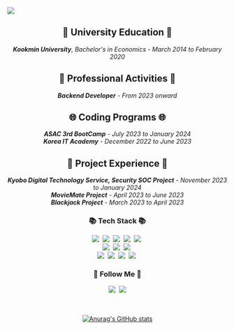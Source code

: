 <img src="https://capsule-render.vercel.app/api?type=waving&color=auto&height=200&section=header&text=Tasker%20Github&fontSize=40" />



<div align="center">
  <h2><b>🏫 University Education 🏫</b></h2>
  <i><b>Kookmin University</b>, Bachelor's in Economics - March 2014 to February 2020</i>
</div>

<div align="center">
  <h2><b>🧩 Professional Activities 🧩</b></h2>
  <i><b>Backend Developer</b> - From 2023 onward</i>
</div>

<div align="center">
  <h2><b>🌐 Coding Programs 🌐</b></h2>
  <i><b>ASAC 3rd BootCamp</b> - July 2023 to January 2024<br>
  <b>Korea IT Academy</b> - December 2022 to June 2023</i>
</div>

<div align="center">
  <h2><b>🚀 Project Experience 🚀</b></h2>
  <i><b>Kyobo Digital Technology Service, Security SOC Project</b> - November 2023 to January 2024<br>
  <b>MovieMate Project</b> - April 2023 to June 2023<br>
  <b>Blackjack Project</b> - March 2023 to April 2023</i>
</div>


<h3 align="center">📚 Tech Stack 📚</h3>
<p align="center">
  <img src="https://img.shields.io/badge/Java-007396?style=flat-square&logo=Java&logoColor=white"/></a>&nbsp
  <img src="https://img.shields.io/badge/Python-3766AB?style=flat-square&logo=Python&logoColor=white"/></a>&nbsp 
  <img src="https://img.shields.io/badge/Javascript-ffb13b?style=flat-square&logo=javascript&logoColor=white"/></a>&nbsp 
  <img src="https://shields.io/badge/TypeScript-3178C6?logo=TypeScript&logoColor=FFF&style=flat-square"/></a>&nbsp
  <img src="https://img.shields.io/badge/-ReactJs-61DAFB?logo=react&logoColor=white&style=flat-square"/></a>&nbsp
  <br>
  <img src="https://img.shields.io/badge/Spring-6DB33F?style=flat-square&logo=Spring&logoColor=white"/></a>&nbsp
  <img src="https://img.shields.io/badge/SpringBoot-6DB33F?style=flat-square&logo=SpringBoot&logoColor=white"/></a>&nbsp 
  <img src="https://img.shields.io/badge/-Linux-6C6694.svg?logo=linux&style=flat"></a>&nbsp
  
  
  <br>
  <img src="https://img.shields.io/badge/Mysql-E6B91E?style=flat-square&logo=MySql&logoColor=white"/></a>&nbsp 
  <img src="https://img.shields.io/badge/AWS-232F3E?style=flat-square&logo=AmazonAWS&logoColor=white"/></a>&nbsp 
  <img src="https://img.shields.io/badge/Docker-2496ED?style=flat-square&logo=Docker&logoColor=white"/></a>&nbsp 
  <img src="https://img.shields.io/badge/-Nginx-bfcfcf.svg?logo=nginx&style=flat"></a>&nbsp
</p>

<h3 align="center">🌈 Follow Me 🌈</h3>
<p align="center">
  <a href="https://blog.naver.com/bymyself103"><img src="https://img.shields.io/badge/Tech%20Blog-11B48A?style=flat-square&logo=Nimeo&logoColor=white&link=https://blog.naver.com/bymyself103"/></a>&nbsp
  <a href="mailto:tasker.dev103@gmail.com"><img src="https://img.shields.io/badge/Gmail-d14836?style=flat-square&logo=Gmail&logoColor=white&link=tasker.dev103@gmail.com"/></a>
</p>





<br>
<br>

<div align="center">
  <a href="https://github.com/TaskerJang">
    <img src="https://github-readme-stats.vercel.app/api?username=TaskerJang&show_icons=true&theme=merko&rank_icon=github" alt="Anurag's GitHub stats">
  </a>
</div>


